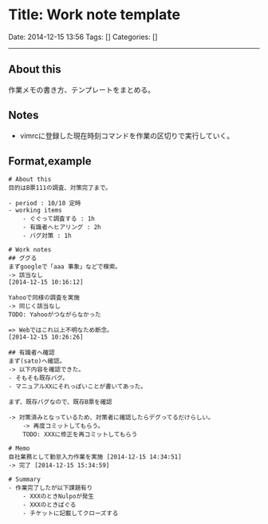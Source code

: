 # Title: Work note template

Date: 2014-12-15 13:56
Tags: []
Categories: []

<!-- toc -->

---
## About this

作業メモの書き方、テンプレートをまとめる。

## Notes

- vimrcに登録した現在時刻コマンドを作業の区切りで実行していく。

## Format,example

    # About this
    目的はB票111の調査、対策完了まで。

    - period : 10/10 定時
    - working items
        - ぐぐって調査する : 1h
        - 有識者へヒアリング : 2h
        - バグ対策 : 1h

    # Work notes
    ## ググる
    まずgoogleで「aaa 事象」などで検索。
    -> 該当なし
    [2014-12-15 10:16:12]

    Yahooで同様の調査を実施
    -> 同じく該当なし
    TODO: Yahooがつながらなかった

    => Webではこれ以上不明なため断念。
    [2014-12-15 10:26:26]

    ## 有識者へ確認
    まず(sato)へ確認。
    -> 以下内容を確認できた。
    - そもそも既存バグ。
    - マニュアルXXにそれっぽいことが書いてあった。

    まず、既存バグなので、既存B票を確認

    -> 対策済みとなっているため、対策者に確認したらデグってるだけらしい。
        -> 再度コミットしてもらう。
        TODO: XXXに修正を再コミットしてもらう

    # Memo
    自社業務として勤怠入力作業を実施 [2014-12-15 14:34:51]
    -> 完了 [2014-12-15 15:34:59]

    # Summary
    - 作業完了したが以下課題有り
        - XXXのときNulpoが発生
        - XXXのときばぐる
        - チケットに記載してクローズする

